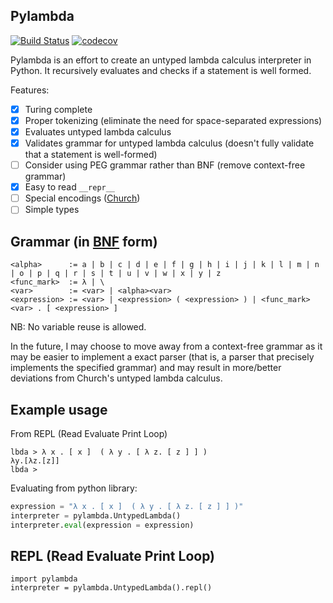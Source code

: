 ## Pylambda
[![Build
Status](https://travis-ci.com/InnovativeInventor/pylambda.svg?branch=master)](https://travis-ci.com/InnovativeInventor/pylambda) [![codecov](https://codecov.io/gh/InnovativeInventor/pylambda/branch/master/graph/badge.svg)](https://codecov.io/gh/InnovativeInventor/pylambda)

Pylambda is an effort to create an untyped lambda calculus interpreter in Python. It recursively evaluates and checks if a statement is well formed.

Features:
- [x] Turing complete
- [x] Proper tokenizing (eliminate the need for space-separated expressions)
- [x] Evaluates untyped lambda calculus 
- [x] Validates grammar for untyped lambda calculus (doesn't fully validate that a statement is well-formed)
- [ ] Consider using PEG grammar rather than BNF (remove context-free grammar) 
- [x] Easy to read `__repr__`
- [ ] Special encodings ([Church](https://en.wikipedia.org/wiki/Church_encoding))
- [ ] Simple types

## Grammar (in [BNF](https://en.wikipedia.org/wiki/Backus%E2%80%93Naur_form) form)
```
<alpha>      := a | b | c | d | e | f | g | h | i | j | k | l | m | n | o | p | q | r | s | t | u | v | w | x | y | z 
<func_mark>  := λ | \
<var>        := <var> | <alpha><var>
<expression> := <var> | <expression> ( <expression> ) | <func_mark> <var> . [ <expression> ]
```

NB: No variable reuse is allowed.

In the future, I may choose to move away from a context-free grammar as it may be easier to implement a exact parser (that is, a parser that precisely implements the specified grammar) and may result in more/better deviations from Church's untyped lambda calculus.

## Example usage
From REPL (Read Evaluate Print Loop)
```
lbda > λ x . [ x ]  ( λ y . [ λ z. [ z ] ] )
λy.[λz.[z]]
lbda >
```

Evaluating from python library:
```python
expression = "λ x . [ x ]  ( λ y . [ λ z. [ z ] ] )"
interpreter = pylambda.UntypedLambda()
interpreter.eval(expression = expression)
```

## REPL (Read Evaluate Print Loop)
```
import pylambda
interpreter = pylambda.UntypedLambda().repl()
```
